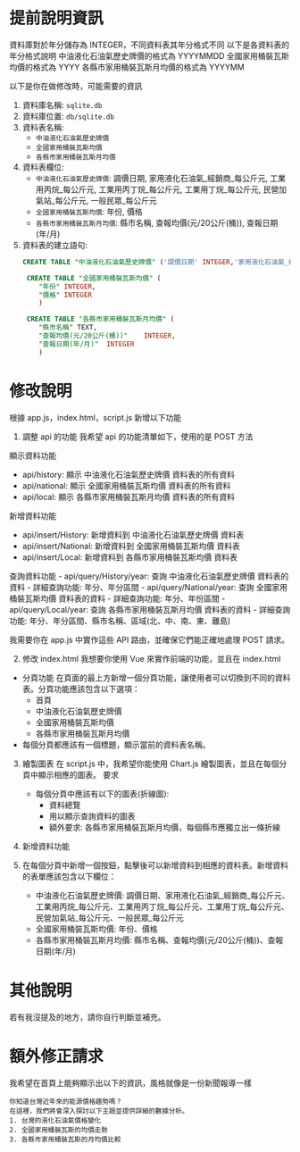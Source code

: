 # 提前說明資訊
資料庫對於年分儲存為 INTEGER，不同資料表其年分格式不同
以下是各資料表的年分格式說明
中油液化石油氣歷史牌價的格式為 YYYYMMDD
全國家用桶裝瓦斯均價的格式為 YYYY
各縣市家用桶裝瓦斯月均價的格式為 YYYYMM

以下是你在做修改時，可能需要的資訊
1. 資料庫名稱: `sqlite.db`
2. 資料庫位置: `db/sqlite.db`
3. 資料表名稱:
   - `中油液化石油氣歷史牌價`
   - `全國家用桶裝瓦斯均價`
   - `各縣市家用桶裝瓦斯月均價`
4. 資料表欄位:
   - `中油液化石油氣歷史牌價`: 調價日期, 家用液化石油氣_經銷商_每公斤元, 工業用丙烷_每公斤元, 工業用丙丁烷_每公斤元, 工業用丁烷_每公斤元, 民營加氣站_每公斤元, 一般民眾_每公斤元
   - `全國家用桶裝瓦斯均價`: 年份, 價格
   - `各縣市家用桶裝瓦斯月均價`: 縣市名稱, 查報均價(元/20公斤(桶)), 查報日期(年/月)
5. 資料表的建立語句:
    ```sql
    CREATE TABLE "中油液化石油氣歷史牌價" ('調價日期' INTEGER,'家用液化石油氣_經銷商_每公斤元' REAL,'工業用丙烷_每公斤元' REAL,'工業用丙丁烷_每公斤元' REAL,'工業用丁烷_每公斤元' REAL,'民營加氣站_每公斤元' REAL,'一般民眾_每公斤元' REAL);
    ```
   ```sql
    CREATE TABLE "全國家用桶裝瓦斯均價" (
       "年份"	INTEGER,
       "價格"	INTEGER
       )
    ```
   ```sql
    CREATE TABLE "各縣市家用桶裝瓦斯月均價" (
       "縣市名稱" TEXT,
       "查報均價(元/20公斤(桶))"	INTEGER,
       "查報日期(年/月)"	INTEGER
       )
    ```
# 修改說明
根據 app.js，index.html，script.js 新增以下功能

1. 調整 api 的功能
我希望 api 的功能清單如下，使用的是 POST 方法

顯示資料功能
  - api/history: 顯示 中油液化石油氣歷史牌價 資料表的所有資料
  - api/national: 顯示 全國家用桶裝瓦斯均價 資料表的所有資料
  - api/local: 顯示 各縣市家用桶裝瓦斯月均價 資料表的所有資料

新增資料功能
   - api/insert/History: 新增資料到 中油液化石油氣歷史牌價 資料表
   - api/insert/National: 新增資料到 全國家用桶裝瓦斯均價 資料表
   - api/insert/Local: 新增資料到 各縣市家用桶裝瓦斯均價 資料表

查詢資料功能
    - api/query/History/year: 查詢 中油液化石油氣歷史牌價 資料表的資料
      - 詳細查詢功能: 年分、年分區間
    - api/query/National/year: 查詢 全國家用桶裝瓦斯均價 資料表的資料
      - 詳細查詢功能: 年分、年份區間
    - api/query/Local/year: 查詢 各縣市家用桶裝瓦斯月均價 資料表的資料
      - 詳細查詢功能: 年分、年分區間、縣市名稱、區域(北、中、南、東、離島)

我需要你在 app.js 中實作這些 API 路由，並確保它們能正確地處理 POST 請求。

2. 修改 index.html
我想要你使用 Vue 來實作前端的功能，並且在 index.html

- 分頁功能
在頁面的最上方新增一個分頁功能，讓使用者可以切換到不同的資料表。分頁功能應該包含以下選項：
  - 首頁
  - 中油液化石油氣歷史牌價
  - 全國家用桶裝瓦斯均價
  - 各縣市家用桶裝瓦斯月均價
- 每個分頁都應該有一個標題，顯示當前的資料表名稱。

3. 繪製圖表
在 script.js 中，我希望你能使用 Chart.js 繪製圖表，並且在每個分頁中顯示相應的圖表。
要求
   - 每個分頁中應該有以下的圖表(折線圖): 
     - 資料總覽
     - 用以顯示查詢資料的圖表
     - 額外要求: 各縣市家用桶裝瓦斯月均價，每個縣市應獨立出一條折線

4. 新增資料功能
5. 在每個分頁中新增一個按鈕，點擊後可以新增資料到相應的資料表。新增資料的表單應該包含以下欄位：
   - 中油液化石油氣歷史牌價: 調價日期、家用液化石油氣_經銷商_每公斤元、工業用丙烷_每公斤元、工業用丙丁烷_每公斤元、工業用丁烷_每公斤元、民營加氣站_每公斤元、一般民眾_每公斤元
   - 全國家用桶裝瓦斯均價: 年份、價格
   - 各縣市家用桶裝瓦斯月均價: 縣市名稱、查報均價(元/20公斤(桶))、查報日期(年/月)

# 其他說明
若有我沒提及的地方，請你自行判斷並補充。

# 額外修正請求
我希望在首頁上能夠顯示出以下的資訊，風格就像是一份新聞報導一樣

```text
你知道台灣近年來的能源價格趨勢嗎？
在這裡，我們將會深入探討以下主題並提供詳細的數據分析。
1. 台灣的液化石油氣價格變化
2. 全國家用桶裝瓦斯的均價走勢
3. 各縣市家用桶裝瓦斯的月均價比較
```

